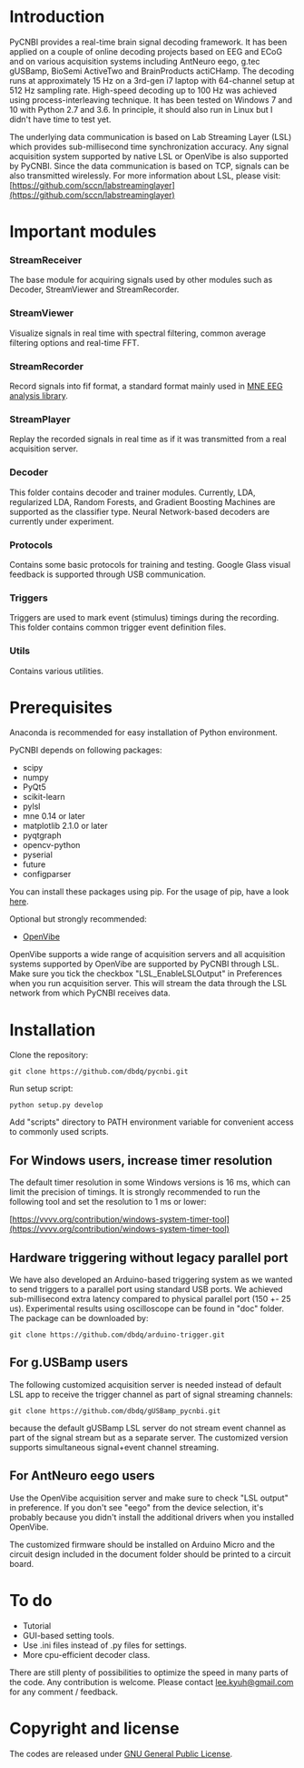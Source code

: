 # Introduction

PyCNBI provides a real-time brain signal decoding framework. It has been applied on a couple of online decoding projects based on EEG and ECoG and on various acquisition systems including AntNeuro eego, g.tec gUSBamp, BioSemi ActiveTwo and BrainProducts actiCHamp. The decoding runs at approximately 15 Hz on a 3rd-gen i7 laptop with 64-channel setup at 512 Hz sampling rate. High-speed decoding up to 100 Hz was achieved using process-interleaving technique. It has been tested on Windows 7 and 10 with Python 2.7 and 3.6. In principle, it should also run in Linux but I didn't have time to test yet. 

The underlying data communication is based on Lab Streaming Layer (LSL) which provides sub-millisecond time synchronization accuracy. Any signal acquisition system supported by native LSL or OpenVibe is also supported by PyCNBI. Since the data communication is based on TCP, signals can be also transmitted wirelessly. For more information about LSL, please visit:
[https://github.com/sccn/labstreaminglayer](https://github.com/sccn/labstreaminglayer)

# Important modules

### StreamReceiver
The base module for acquiring signals used by other modules such as Decoder, StreamViewer and StreamRecorder.

### StreamViewer
Visualize signals in real time with spectral filtering, common average filtering options and real-time FFT.

### StreamRecorder
Record signals into fif format, a standard format mainly used in [MNE EEG analysis library](http://martinos.org/mne/dev/index.html).

### StreamPlayer
Replay the recorded signals in real time as if it was transmitted from a real acquisition server.

### Decoder
This folder contains decoder and trainer modules. Currently, LDA, regularized LDA, Random Forests, and Gradient Boosting Machines are supported as the classifier type. Neural Network-based decoders are currently under experiment.

### Protocols
Contains some basic protocols for training and testing. Google Glass visual feedback is supported through USB communication.

### Triggers
Triggers are used to mark event (stimulus) timings during the recording. This folder contains common trigger event definition files. 

### Utils
Contains various utilities.


# Prerequisites

Anaconda is recommended for easy installation of Python environment.

PyCNBI depends on following packages:
  - scipy
  - numpy
  - PyQt5
  - scikit-learn
  - pylsl
  - mne 0.14 or later
  - matplotlib 2.1.0 or later
  - pyqtgraph
  - opencv-python
  - pyserial
  - future
  - configparser

You can install these packages using pip.  For the usage of pip, have a look [here](https://packaging.python.org/installing/#use-pip-for-installing).

Optional but strongly recommended:
  - [OpenVibe](http://openvibe.inria.fr/downloads)

OpenVibe supports a wide range of acquisition servers and all acquisition systems supported by OpenVibe are supported by PyCNBI through LSL. Make sure you tick the checkbox "LSL_EnableLSLOutput" in Preferences when you run acquisition server. This will stream the data through the LSL network from which PyCNBI receives data. 

# Installation

Clone the repository:
```
git clone https://github.com/dbdq/pycnbi.git
```

Run setup script:
```
python setup.py develop
```
Add "scripts" directory to PATH environment variable for convenient access to commonly used scripts.

## For Windows users, increase timer resolution
The default timer resolution in some Windows versions is 16 ms, which can limit the precision of timings. It is strongly recommended to run the following tool and set the resolution to 1 ms or lower:

[https://vvvv.org/contribution/windows-system-timer-tool](https://vvvv.org/contribution/windows-system-timer-tool)


## Hardware triggering without legacy parallel port
We have also developed an Arduino-based triggering system as we wanted to send triggers to a parallel port using standard USB ports. We achieved sub-millisecond extra latency compared to physical parallel port (150 +- 25 us). Experimental results using oscilloscope can be found in "doc" folder. The package can be downloaded by:
```
git clone https://github.com/dbdq/arduino-trigger.git
```

## For g.USBamp users
The following customized acquisition server is needed instead of default LSL app to receive the trigger channel as part of signal streaming channels:
```
git clone https://github.com/dbdq/gUSBamp_pycnbi.git
```
because the default gUSBamp LSL server do not stream event channel as part of the signal stream but as a separate server. The customized version supports simultaneous signal+event channel streaming. 


## For AntNeuro eego users
Use the OpenVibe acquisition server and make sure to check "LSL output" in preference.  If you don't see "eego" from the device selection, it's probably because you didn't install the additional drivers when you installed OpenVibe.

The customized firmware should be installed on Arduino Micro and the circuit design included in the document folder should be printed to a circuit board.


# To do
  - Tutorial 
  - GUI-based setting tools.
  - Use .ini files instead of .py files for settings.
  - More cpu-efficient decoder class.

There are still plenty of possibilities to optimize the speed in many parts of the code. Any contribution is welcome. Please contact lee.kyuh@gmail.com for any comment / feedback.


# Copyright and license
The codes are released under [GNU General Public License](https://www.gnu.org/licenses/gpl-3.0.en.html).
